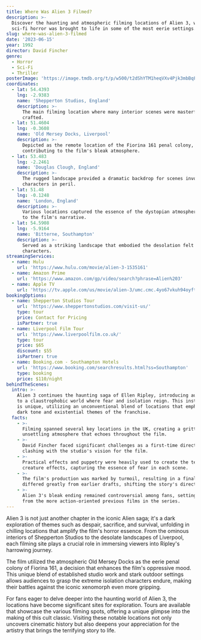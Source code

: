 ```yaml
---
title: Where Was Alien 3 Filmed?
description: >-
  Discover the haunting and atmospheric filming locations of Alien 3, where
  sci-fi horror was brought to life in some of the most eerie settings.
slug: where-was-alien-3-filmed
date: '2023-06-15'
year: 1992
director: David Fincher
genre:
  - Horror
  - Sci-Fi
  - Thriller
posterImage: 'https://image.tmdb.org/t/p/w500/t2dShYTM1heqVXv4Pjk3mbBqFy2.jpg'
coordinates:
  - lat: 54.4393
    lng: -2.9383
    name: 'Shepperton Studios, England'
    description: >-
      The main filming location where many interior scenes were masterfully
      crafted.
  - lat: 51.4604
    lng: -0.3608
    name: 'Old Mersey Docks, Liverpool'
    description: >-
      Depicted as the remote location of the Fiorina 161 penal colony,
      contributing to the film's bleak atmosphere.
  - lat: 53.483
    lng: -2.2461
    name: 'Douglas Clough, England'
    description: >-
      The rugged landscape provided a dramatic backdrop for scenes involving
      characters in peril.
  - lat: 51.48
    lng: -0.1248
    name: 'London, England'
    description: >-
      Various locations captured the essence of the dystopian atmosphere central
      to the film's narrative.
  - lat: 54.5908
    lng: -5.9164
    name: 'Bitterne, Southampton'
    description: >-
      Served as a striking landscape that embodied the desolation felt by the
      characters.
streamingServices:
  - name: Hulu
    url: 'https://www.hulu.com/movie/alien-3-1535161'
  - name: Amazon Prime
    url: 'https://www.amazon.com/gp/video/search?phrase=Alien%203'
  - name: Apple TV
    url: 'https://tv.apple.com/us/movie/alien-3/umc.cmc.4yo67vkuh94oyft4yyaur90m7'
bookingOptions:
  - name: Shepperton Studios Tour
    url: 'https://www.sheppertonstudios.com/visit-us/'
    type: tour
    price: Contact for Pricing
    isPartner: true
  - name: Liverpool Film Tour
    url: 'https://www.liverpoolfilm.co.uk/'
    type: tour
    price: $65
    discount: $55
    isPartner: true
  - name: Booking.com - Southampton Hotels
    url: 'https://www.booking.com/searchresults.html?ss=Southampton'
    type: booking
    price: $110/night
behindTheScenes:
  intro: >-
    Alien 3 continues the haunting saga of Ellen Ripley, introducing audiences
    to a claustrophobic world where fear and isolation reign. This installment
    is unique, utilizing an unconventional blend of locations that emphasize the
    dark tone and existential themes of the franchise.
  facts:
    - >-
      Filming spanned several key locations in the UK, creating a gritty and
      unsettling atmosphere that echoes throughout the film.
    - >-
      David Fincher faced significant challenges as a first-time director, often
      clashing with the studio's vision for the film.
    - >-
      Practical effects and puppetry were heavily used to create the terrifying
      creature effects, capturing the essence of fear in each scene.
    - >-
      The film's production was marked by turmoil, resulting in a final cut that
      differed greatly from earlier drafts, shifting the story's direction.
    - >-
      Alien 3's bleak ending remained controversial among fans, setting it apart
      from the more action-oriented previous films in the series.
---
```


<Alien3Guide />

Alien 3 is not just another chapter in the iconic Alien saga; it's a dark exploration of themes such as despair, sacrifice, and survival, unfolding in chilling locations that amplify the film's horror essence. From the ominous interiors of Shepperton Studios to the desolate landscapes of Liverpool, each filming site plays a crucial role in immersing viewers into Ripley's harrowing journey.

The film utilized the atmospheric Old Mersey Docks as the eerie penal colony of Fiorina 161, a decision that enhances the film's oppressive mood. This unique blend of established studio work and stark outdoor settings allows audiences to grasp the extreme isolation characters endure, making their battles against the iconic xenomorph even more gripping.

For fans eager to delve deeper into the haunting world of Alien 3, the locations have become significant sites for exploration. Tours are available that showcase the various filming spots, offering a unique glimpse into the making of this cult classic. Visiting these notable locations not only uncovers cinematic history but also deepens your appreciation for the artistry that brings the terrifying story to life.
